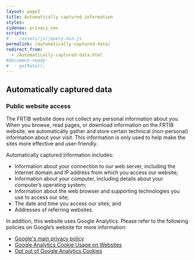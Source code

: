 ```yaml
---
layout: page2
title: Automatically captured information
styles:
sidenav: privacy_nav
scripts:
#  - /assets/js/jquery.min.js
permalink: /automatically-captured-data/
redirect_from:
  - /Automatically-captured-data.html
#document-ready:
#  - getRate();
---
```


## Automatically captured data

### Public website access

The FRTIB website does not collect any personal information about you. When you browse, read pages, or download information on the FRTIB website, we automatically gather and store certain technical (non-personal) information about your visit. This information is only used to help make the sites more effective and user-friendly.

Automatically captured information includes:

<ul>
  <li>Information about your connection to our web server, including the Internet domain and IP address from which you access our website;</li>
  <li>Information about your computer, including details about your computer’s operating system;</li>
  <li>Information about the web browser and supporting technologies you use to access our site;</li>
  <li>The date and time you access our sites; and</li>
  <li>Addresses of referring websites.</li>
</ul>

In addition, this website uses Google Analytics. Please refer to the following policies on Google’s website for more information:

<ul>
  <li><a href="https://policies.google.com/privacy?hl=en" target="_blank" rel="noopener">Google's main privacy policy</a></li>
  <li><a href="https://support.google.com/analytics/answer/6004245" target="_blank" rel="noopener">Google Analytics Cookie Usage on Websites</a></li>
  <li><a href="https://tools.google.com/dlpage/gaoptout?hl=en" target="_blank" rel="noopener">Opt out of Google Analytics Cookies</a></li>
</ul>


<!-- CONTENT END -->

